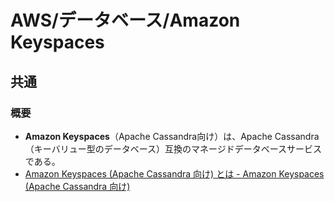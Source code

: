 # AWS/データベース/Amazon Keyspaces

## 共通

### 概要

- **Amazon Keyspaces**（Apache Cassandra向け）は、Apache Cassandra（キーバリュー型のデータベース）互換のマネージドデータベースサービスである。
- [Amazon Keyspaces (Apache Cassandra 向け) とは - Amazon Keyspaces (Apache Cassandra 向け)](https://docs.aws.amazon.com/ja_jp/keyspaces/latest/devguide/what-is-keyspaces.html)
